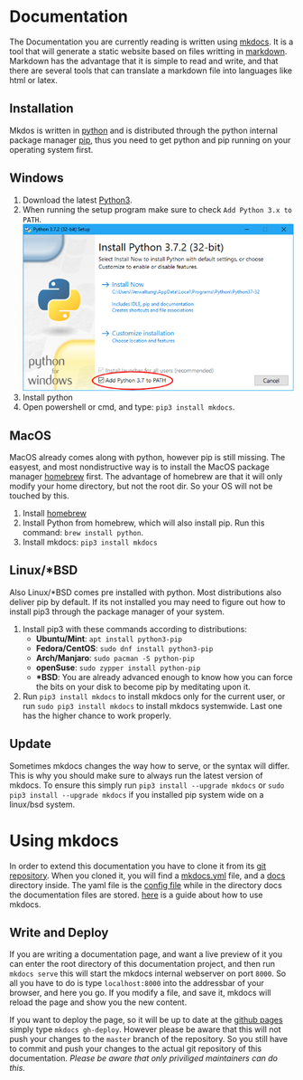 # Documentation


The Documentation you are currently reading is written using [mkdocs](https://www.mkdocs.org/). It is a tool that will generate a static website based on files writting in [markdown](https://www.markdownguide.org/). Markdown has the advantage that it is simple to read and write, and that there are several tools that can translate a markdown file into languages like html or latex.

## Installation

Mkdos is written in [python](https://www.python.org/) and is distributed through the python internal package manager [pip](https://pypi.org/project/pip/), thus you need to get python and pip running on your operating system first.

## Windows

1. Download the latest [Python3](https://www.python.org/downloads/windows/).
2. When running the setup program make sure to check `Add Python 3.x to PATH`.
![check_path](img/check_path.png)
3. Install python
4. Open powershell or cmd, and type: `pip3 install mkdocs`.

## MacOS

MacOS already comes along with python, however pip is still missing. The easyest, and most nondistructive way is to install the MacOS package manager [homebrew](https://brew.sh/index_de) first. The advantage of homebrew are that it will only modify your home directory, but not the root dir. So your OS will not be touched by this.

1. Install [homebrew](https://brew.sh/index_de)
2. Install Python from homebrew, which will also install pip. Run this command:
`brew install python`.
3. Install mkdocs:
`pip3 install mkdocs`

## Linux/*BSD

Also Linux/*BSD comes pre installed with python. Most distributions also deliver pip by default. If its not installed you may need to figure out how to install pip3 through the package manager of your system.

1. Install pip3 with these commands according to distributions: 
    - __Ubuntu/Mint__: `apt install python3-pip`
    - __Fedora/CentOS__: `sudo dnf install python3-pip`
    - __Arch/Manjaro__: `sudo pacman -S python-pip`
    - __openSuse__: `sudo zypper install python-pip`
    - __*BSD__: You are already advanced enough to know how you can force the bits on your disk to become pip by meditating upon it.
2. Run `pip3 install mkdocs` to install mkdocs only for the current user,
or run `sudo pip3 install mkdocs` to install mkdocs systemwide. Last one has the higher chance to work properly.

## Update
Sometimes mkdocs changes the way how to serve, or the syntax will differ. This is why you should make sure to always run the latest version of mkdocs. To ensure this simply run `pip3 install --upgrade mkdocs` or `sudo pip3 install --upgrade mkdocs` if you installed pip system wide on a linux/bsd system.

# Using mkdocs
In order to extend this documentation you have to clone it from its [git repository](https://github.com/TeamNewPipe/documentation). When you cloned it, you will find a [mkdocs.yml](https://github.com/TeamNewPipe/documentation/blob/master/mkdocs.yml) file, and a [docs](https://github.com/TeamNewPipe/documentation/tree/master/docs) directory inside. The yaml file is the [config file](https://www.mkdocs.org/user-guide/configuration/) while in the directory docs the documentation files are stored. [here](https://www.mkdocs.org/user-guide/writing-your-docs/) is a guide about how to use mkdocs.

## Write and Deploy
If you are writing a documentation page, and want a live preview of it you can enter the root directory of this documentation project, and then run `mkdocs serve` this will start the mkdocs internal webserver on port `8000`. So all you have to do is type `localhost:8000` into the addressbar of your browser, and here you go. If you modify a file, and save it, mkdocs will reload the page and show you the new content.

If you want to deploy the page, so it will be up to date at the [github pages](https://teamnewpipe.github.io/documentation/) simply type `mkdocs gh-deploy`. However please be aware that this will not push your changes to the `master` branch of the repository. So you still have to commit and push your changes to the actual git repository of this documentation. _Please be aware that only priviliged maintainers can do this._


